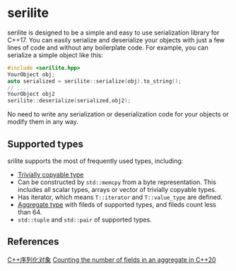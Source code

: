 # serilite
serilite is designed to be a simple and easy to use serialization library for C++17. 
You can easily serialize and deserialize your objects with just a few lines of code 
and without any boilerplate code.
For example, you can serialize a simple object like this:
```cpp
#include <serilite.hpp>
YourObject obj;
auto serialized = serilite::serialize(obj).to_string();
// ....
YourObject obj2
serilite::deserialize(serialized,obj2);
```

No need to write any serialization or deserialization code for your objects or modify them in any way.

## Supported types
srilite supports the most of frequently used types, including:
- [Trivially copyable type](https://en.cppreference.com/w/cpp/named_req/TriviallyCopyable)
- Can be constructed by `std::memcpy` from a byte representation. This includes all scalar types, arrays or vector of trivially copyable types.
- Has iterator, which means `T::iterator` and `T::value_type` are defined.
- [Aggregate type](https://en.cppreference.com/w/cpp/language/aggregate_initialization) with fileds of supported types, and fileds count less than 64.
- `std::tuple` and `std::pair` of supported types.


## References
[C++序列化对象](https://www.cnblogs.com/mmc1206x/p/11053826.html)
[Counting the number of fields in an aggregate in C++20](https://towardsdev.com/counting-the-number-of-fields-in-an-aggregate-in-c-20-c81aecfd725c)